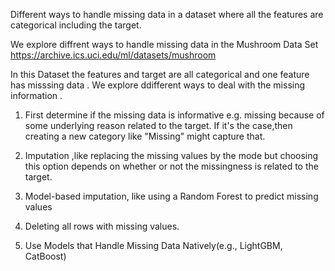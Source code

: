 Different ways to handle missing data in a dataset where all the features are categorical including the target.

We explore diffrent ways to handle missing data in the Mushroom Data Set https://archive.ics.uci.edu/ml/datasets/mushroom

In this Dataset the features and target are all categorical and one feature has misssing data . We explore ddifferent ways to deal with the missing information .

1) First determine if the missing data is informative e.g. missing because of some underlying reason related to the target. If it's the case,then creating a new category like "Missing" might capture that.
   
2) Imputation ,like replacing the missing values by the mode but choosing this option depends on whether or not the missingness is related to the target.
   
3) Model-based imputation, like using a Random Forest to predict missing values
   
4) Deleting all rows with missing values.
   
5) Use Models that Handle Missing Data Natively(e.g., LightGBM, CatBoost)
